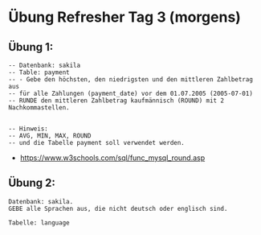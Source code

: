 # Übung Refresher Tag 3 (morgens) 

## Übung 1:

```
-- Datenbank: sakila
-- Table: payment 
-- - Gebe den höchsten, den niedrigsten und den mittleren Zahlbetrag aus
-- für alle Zahlungen (payment_date) vor dem 01.07.2005 (2005-07-01) 
-- RUNDE den mittleren Zahlbetrag kaufmännisch (ROUND) mit 2 Nachkommastellen. 


-- Hinweis:
-- AVG, MIN, MAX, ROUND 
-- und die Tabelle payment soll verwendet werden. 
```
* https://www.w3schools.com/sql/func_mysql_round.asp


## Übung 2:

```
Datenbank: sakila.
GEBE alle Sprachen aus, die nicht deutsch oder englisch sind. 

Tabelle: language

```

